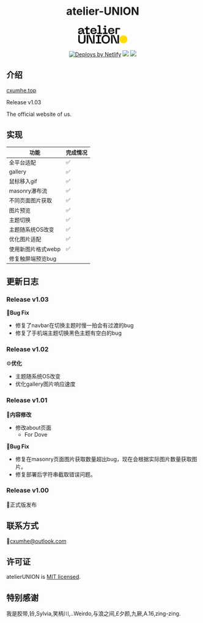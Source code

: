 <div align="center">
<h1>atelier-UNION</h1>
<a href="https://cxumhe.top">
<img src="./image/atelier-union.svg" width="130px"/>
</a>

<a href="https://www.netlify.com" aria-label="Deploys by Netlify"><img src="https://www.netlify.com/img/global/badges/netlify-color-accent.svg" alt="Deploys by Netlify" width="114" height="51"></a>
<a href="https://app.netlify.com/sites/atelier-union/deploys" ><img src="https://api.netlify.com/api/v1/badges/723aec1b-0346-49b1-8007-4dab8c5f1f8b/deploy-status" style="max-width: 100%;"></a>
<a href="#许可证"><img src="https://img.shields.io/github/license/sourcerer-io/hall-of-fame.svg?colorB=ff0000" style="max-width: 100%;"></a>
</div>

## 介绍

[cxumhe.top](https://cxumhe.top)

Release v1.03

The official website of us.
## 实现

|功能|完成情况|
|-|-|
|全平台适配|✅|
|gallery|✅|
|鼠标移入gif|✅|
|masonry瀑布流|✅|
|不同页面图片获取|✅|
|图片预览|✅|
|主题切换|✅|
|主题随系统OS改变|✅|
|优化图片适配|✅|
|使用新图片格式webp|✅|
|修复触屏端预览bug||


## 更新日志

### Release v1.03
🐛**Bug Fix**
- 修复了navbar在切换主题时慢一拍会有过渡的bug
- 修复了手机端主题切换黑色主题有空白的bug
### Release v1.02
⚙️**优化**
- 主题随系统OS改变
- 优化gallery图片响应速度
### Release v1.01
📜**内容修改**
- 修改about页面
    - For Dove

🐛**Bug Fix**
- 修复在masonry页面图片获取数量超出bug，现在会根据实际图片数量获取图片。
- 修复部署后字符串截取错误问题。
### Release v1.00

🎉正式版发布
## 联系方式

📧cxumhe@outlook.com

## 许可证
atelierUNION is [MIT licensed](./LICENSE).
## 特别感谢

我是胶带,铃,Sylvia,笑柄川,..Weirdo,与浪之间,£夕颜,九厥,A.16,zing-zing.
